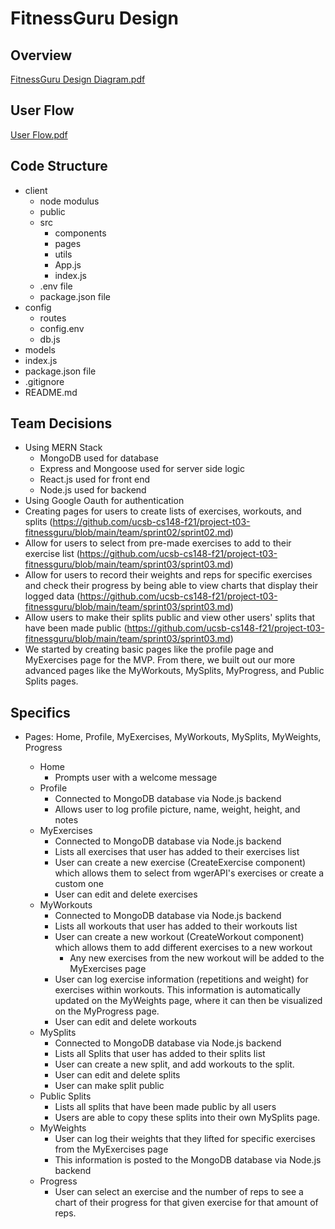 # FitnessGuru Design

## Overview
[FitnessGuru Design Diagram.pdf](https://github.com/ucsb-cs148-f21/project-t03-fitnessguru/files/7664869/FitnessGuru.Design.Diagram.2.pdf)


## User Flow
[User Flow.pdf](https://github.com/ucsb-cs148-f21/project-t03-fitnessguru/files/7664471/User.Flow.1.pdf)

## Code Structure

- client
    - node modulus
    - public
    - src
        - components
        - pages
        - utils
        - App.js
        - index.js
    - .env file
    - package.json file
- config
    - routes
    - config.env
    - db.js
- models
- index.js
- package.json file
- .gitignore
- README.md

## Team Decisions

- Using MERN Stack
  - MongoDB used for database
  - Express and Mongoose used for server side logic
  - React.js used for front end
  - Node.js used for backend
- Using Google Oauth for authentication
- Creating pages for users to create lists of exercises, workouts, and splits (https://github.com/ucsb-cs148-f21/project-t03-fitnessguru/blob/main/team/sprint02/sprint02.md)
- Allow for users to select from pre-made exercises to add to their exercise list (https://github.com/ucsb-cs148-f21/project-t03-fitnessguru/blob/main/team/sprint03/sprint03.md)
- Allow for users to record their weights and reps for specific exercises and check their progress by being able to view charts that display their logged data (https://github.com/ucsb-cs148-f21/project-t03-fitnessguru/blob/main/team/sprint03/sprint03.md)
- Allow users to make their splits public and view other users' splits that have been made public (https://github.com/ucsb-cs148-f21/project-t03-fitnessguru/blob/main/team/sprint03/sprint03.md)
- We started by creating basic pages like the profile page and MyExercises page for the MVP. From there, we built out our more advanced pages like the MyWorkouts, MySplits, MyProgress, and Public Splits pages.

## Specifics
- Pages: Home, Profile, MyExercises, MyWorkouts, MySplits, MyWeights, Progress

  - Home
    - Prompts user with a welcome message
  - Profile
    - Connected to MongoDB database via Node.js backend
    - Allows user to log profile picture, name, weight, height, and notes
  - MyExercises
    - Connected to MongoDB database via Node.js backend
    - Lists all exercises that user has added to their exercises list
    - User can create a new exercise (CreateExercise component) which allows them to select from wgerAPI's exercises or create a custom one
    - User can edit and delete exercises
  - MyWorkouts
    - Connected to MongoDB database via Node.js backend
    - Lists all workouts that user has added to their workouts list
    - User can create a new workout (CreateWorkout component) which allows them to add different exercises to a new workout
      - Any new exercises from the new workout will be added to the MyExercises page
    - User can log exercise information (repetitions and weight) for exercises within workouts. This information is automatically updated on the MyWeights page, where it can then be visualized on the MyProgress page.
    - User can edit and delete workouts
  - MySplits
    - Connected to MongoDB database via Node.js backend
    - Lists all Splits that user has added to their splits list
    - User can create a new split, and add workouts to the split.
    - User can edit and delete splits
    - User can make split public
  - Public Splits
    - Lists all splits that have been made public by all users
    - Users are able to copy these splits into their own MySplits page.
  - MyWeights
    - User can log their weights that they lifted for specific exercises from the MyExercises page
    - This information is posted to the MongoDB database via Node.js backend
  - Progress
    - User can select an exercise and the number of reps to see a chart of their progress for that given exercise for that amount of reps.
